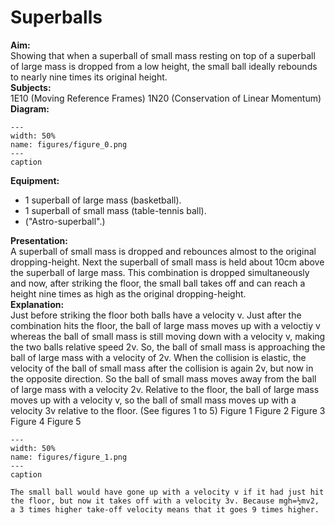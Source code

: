 # Superballs 
    
<b> Aim: </b>  
 Showing that when a superball of small mass resting on top of a superball of large mass is dropped from a low height, the small ball ideally rebounds to nearly nine times its original height.    
<b> Subjects: </b>  
 1E10 (Moving Reference Frames) 1N20 (Conservation of Linear Momentum)   
<b> Diagram: </b>  
   
```{figure} figures/figure_0.png  
---  
width: 50%  
name: figures/figure_0.png  
---  
caption  
``` 
      
<b> Equipment: </b>  
 
 *  1 superball of large mass (basketball). 
 *  1 superball of small mass (table-tennis ball). 
 *  ("Astro-superball".)
     
<b> Presentation: </b>  
 A superball of small mass is dropped and rebounces almost to the original dropping-height. Next the superball of small mass is held about 10cm above the superball of large mass. This combination is dropped simultaneously and now, after striking the floor, the small ball takes off and can reach a height nine times as high as the original dropping-height.    
<b> Explanation: </b>  
 Just before striking the floor both balls have a velocity v. Just after the combination hits the floor, the ball of large mass moves up with a veloctiy v whereas the ball of small mass is still moving down with a velocity v, making the two balls relative speed 2v. So, the ball of small mass is approaching the ball of large mass with a velocity of 2v. When the collision is elastic, the velocity of the ball of small mass after the collision is again 2v, but now in the opposite direction. So the ball of small mass moves away from the ball of large mass with a velocity 2v. Relative to the floor, the ball of large mass moves up with a velocity v, so the ball of small mass moves up with a velocity 3v relative to the floor. (See figures 1 to 5)    Figure 1 Figure 2 Figure 3   Figure 4  Figure 5   
```{figure} figures/figure_1.png  
---  
width: 50%  
name: figures/figure_1.png  
---  
caption  
``` 
    The small ball would have gone up with a velocity v if it had just hit the floor, but now it takes off with a velocity 3v. Because mgh=½mv2, a 3 times higher take-off velocity means that it goes 9 times higher.  